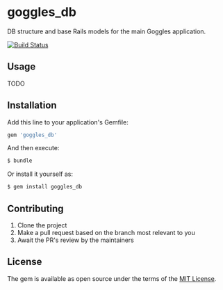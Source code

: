 # goggles_db
DB structure and base Rails models for the main Goggles application.

[![Build Status](https://semaphoreci.com/api/v1/steveoro/goggles_db/branches/master/shields_badge.svg)](https://semaphoreci.com/steveoro/goggles_db)


## Usage
TODO

## Installation
Add this line to your application's Gemfile:

```ruby
gem 'goggles_db'
```

And then execute:
```bash
$ bundle
```

Or install it yourself as:
```bash
$ gem install goggles_db
```

## Contributing
1. Clone the project
2. Make a pull request based on the branch most relevant to you
3. Await the PR's review by the maintainers


## License
The gem is available as open source under the terms of the [MIT License](https://opensource.org/licenses/MIT).
